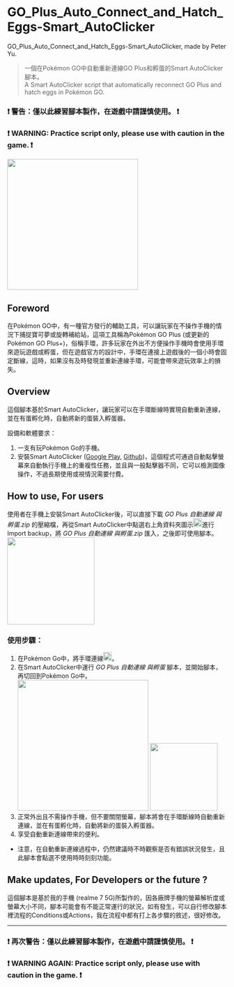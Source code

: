 # GO_Plus_Auto_Connect_and_Hatch_Eggs-Smart_AutoClicker

GO_Plus_Auto_Connect_and_Hatch_Eggs-Smart_AutoClicker, made by Peter Yu.
> 一個在Pokémon GO中自動重新連線GO Plus和孵蛋的Smart AutoClicker腳本。    
> A Smart AutoClicker script that automatically reconnect GO Plus and hatch eggs in Pokémon GO.

### ❗ 警告：僅以此練習腳本製作，在遊戲中請謹慎使用。 ❗    
### ❗ WARNING: Practice script only, please use with caution in the game. ❗    
<img src= "https://github.com/peter890331/GO_Plus_Auto_Connect_and_Hatch_Eggs-Smart_AutoClicker/blob/figures/icon.png" width="300px">

## Foreword
在Pokémon GO中，有一種官方發行的輔助工具，可以讓玩家在不操作手機的情況下捕捉寶可夢或旋轉補給站，這項工具稱為Pokémon GO Plus (或更新的Pokémon GO Plus+)，俗稱手環，許多玩家在外出不方便操作手機時會使用手環來遊玩遊戲或孵蛋，但在遊戲官方的設計中，手環在連接上遊戲後的一個小時會固定斷線，這時，如果沒有及時發現並重新連線手環，可能會帶來遊玩效率上的損失。

## Overview
這個腳本基於Smart AutoClicker，讓玩家可以在手環斷線時實現自動重新連線，並在有蛋孵化時，自動將新的蛋裝入孵蛋器。

設備和軟體要求：
  1. 一支有玩Pokémon Go的手機。
  2. 安裝Smart AutoClicker ([Google Play][1], [Github][2])，這個程式可通過自動點擊螢幕來自動執行手機上的重複性任務，並且與一般點擊器不同，它可以檢測圖像操作，不過長期使用或視情況需要付費。

[1]: https://play.google.com/store/apps/details?id=com.buzbuz.smartautoclicker
[2]: https://github.com/Nain57/Smart-AutoClicker

## How to use, For users
使用者在手機上安裝Smart AutoClicker後，可以直接下載 *GO Plus 自動連線 與孵蛋.zip* 的壓縮檔，再從Smart AutoClicker中點選右上角資料夾圖示<img src= "https://github.com/peter890331/GO_Plus_Auto_Connect_and_Hatch_Eggs-Smart_AutoClicker/blob/figures/import.png" width="20px">進行Import backup，將 *GO Plus 自動連線 與孵蛋.zip* 匯入，之後即可使用腳本。    
<img src= "https://github.com/peter890331/GO_Plus_Auto_Connect_and_Hatch_Eggs-Smart_AutoClicker/blob/figures/import%20backup.png" width="200px">

### 使用步驟：
  1. 在Pokémon Go中，將手環連線<img src= "https://github.com/peter890331/GO_Plus_Auto_Connect_and_Hatch_Eggs-Smart_AutoClicker/blob/figures/GO%20Plus.png" width="20px">。
  2. 在Smart AutoClicker中運行 *GO Plus 自動連線 與孵蛋* 腳本，並開始腳本，再切回到Pokémon Go中。    
     <img src= "https://github.com/peter890331/GO_Plus_Auto_Connect_and_Hatch_Eggs-Smart_AutoClicker/blob/figures/Smart%20AutoClicker.png" width="300px">
     <img src= "https://github.com/peter890331/GO_Plus_Auto_Connect_and_Hatch_Eggs-Smart_AutoClicker/blob/figures/Smart%20AutoClicker%20start.png" height="155px">
  4. 正常外出且不需操作手機，但不要關閉螢幕，腳本將會在手環斷線時自動重新連線，並在有蛋孵化時，自動將新的蛋裝入孵蛋器。
  5. 享受自動重新連線帶來的便利。
- 注意，在自動重新連線過程中，仍然建議時不時觀察是否有錯誤狀況發生，且此腳本會點選不使用時時刻刻功能。

## Make updates, For Developers or the future ?
這個腳本是基於我的手機 (realme 7 5G)所製作的，因各廠牌手機的螢幕解析度或螢幕大小不同，腳本可能會有不能正常運行的狀況，如有發生，可以自行修改腳本裡流程的Conditions或Actions，我在流程中都有打上各步驟的敘述，很好修改。

---

### ❗ 再次警告：僅以此練習腳本製作，在遊戲中請謹慎使用。 ❗    
### ❗ WARNING AGAIN: Practice script only, please use with caution in the game. ❗

